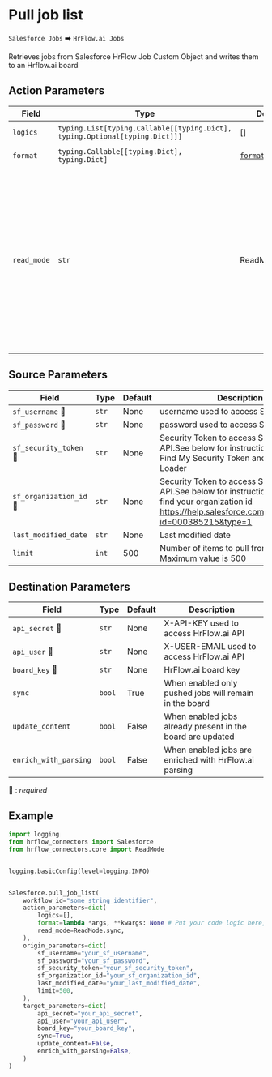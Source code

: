 # Pull job list
`Salesforce Jobs` :arrow_right: `HrFlow.ai Jobs`

Retrieves jobs from Salesforce HrFlow Job Custom Object and writes them to an Hrflow.ai board



## Action Parameters

| Field | Type | Default | Description |
| ----- | ---- | ------- | ----------- |
| `logics`  | `typing.List[typing.Callable[[typing.Dict], typing.Optional[typing.Dict]]]` | [] | List of logic functions |
| `format`  | `typing.Callable[[typing.Dict], typing.Dict]` | [`format_job`](../connector.py#L236) | Formatting function |
| `read_mode`  | `str` | ReadMode.sync | If 'incremental' then `read_from` of the last run is given to Origin Warehouse during read. **The actual behavior depends on implementation of read**. In 'sync' mode `read_from` is neither fetched nor given to Origin Warehouse during read. |

## Source Parameters

| Field | Type | Default | Description |
| ----- | ---- | ------- | ----------- |
| `sf_username` :red_circle: | `str` | None | username used to access Salesforce API |
| `sf_password` :red_circle: | `str` | None | password used to access Salesforce API |
| `sf_security_token` :red_circle: | `str` | None | Security Token to access Salesforce API.See below for instructions: How Can I Find My Security Token and Use It in Data Loader | Salesforce Platform  https://www.youtube.com/watch?v=nYbfxeSGKFM&ab_channel=SalesforceSupport |
| `sf_organization_id` :red_circle: | `str` | None | Security Token to access Salesforce API.See below for instructions: How to find your organization id  https://help.salesforce.com/s/articleView?id=000385215&type=1 |
| `last_modified_date`  | `str` | None | Last modified date |
| `limit`  | `int` | 500 | Number of items to pull from Salesforce. Maximum value is 500 |

## Destination Parameters

| Field | Type | Default | Description |
| ----- | ---- | ------- | ----------- |
| `api_secret` :red_circle: | `str` | None | X-API-KEY used to access HrFlow.ai API |
| `api_user` :red_circle: | `str` | None | X-USER-EMAIL used to access HrFlow.ai API |
| `board_key` :red_circle: | `str` | None | HrFlow.ai board key |
| `sync`  | `bool` | True | When enabled only pushed jobs will remain in the board |
| `update_content`  | `bool` | False | When enabled jobs already present in the board are updated |
| `enrich_with_parsing`  | `bool` | False | When enabled jobs are enriched with HrFlow.ai parsing |

:red_circle: : *required*

## Example

```python
import logging
from hrflow_connectors import Salesforce
from hrflow_connectors.core import ReadMode


logging.basicConfig(level=logging.INFO)


Salesforce.pull_job_list(
    workflow_id="some_string_identifier",
    action_parameters=dict(
        logics=[],
        format=lambda *args, **kwargs: None # Put your code logic here,
        read_mode=ReadMode.sync,
    ),
    origin_parameters=dict(
        sf_username="your_sf_username",
        sf_password="your_sf_password",
        sf_security_token="your_sf_security_token",
        sf_organization_id="your_sf_organization_id",
        last_modified_date="your_last_modified_date",
        limit=500,
    ),
    target_parameters=dict(
        api_secret="your_api_secret",
        api_user="your_api_user",
        board_key="your_board_key",
        sync=True,
        update_content=False,
        enrich_with_parsing=False,
    )
)
```